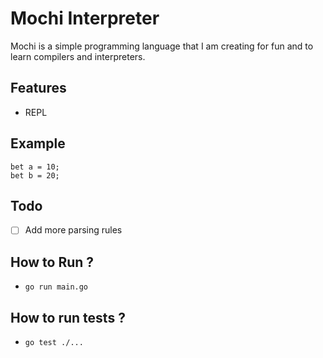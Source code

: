 # Mochi Interpreter

Mochi is a simple programming language that I am creating for fun and to learn compilers and interpreters.

## Features
- REPL


## Example

```
bet a = 10;
bet b = 20;
```

## Todo
- [ ] Add more parsing rules

## How to Run ?
- `go run main.go`

## How to run tests ?
- `go test ./...`
